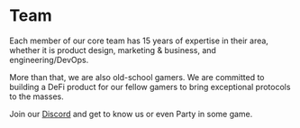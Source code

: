 # Team

Each member of our core team has 15 years of expertise in their area, whether it is product design, marketing & business, and engineering/DevOps. 

More than that, we are also old-school gamers. We are committed to building a DeFi product for our fellow gamers to bring exceptional protocols to the masses.

Join our [Discord](https://discord.gg/8v7Fd7PG9K) and get to know us or even Party in some game.

